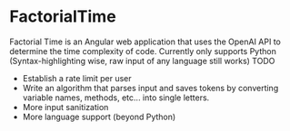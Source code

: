 # FactorialTime
Factorial Time is an Angular web application that uses the OpenAI API to determine the time complexity of code. Currently only supports Python (Syntax-highlighting wise, raw input of any language still works)
TODO
<ul>
  <li>Establish a rate limit per user</li>
  <li>Write an algorithm that parses input and saves tokens by converting variable names, methods, etc... into single letters.</li>
  <li>More input sanitization</li>
  <li>More language support (beyond Python)</li>
</ul>
